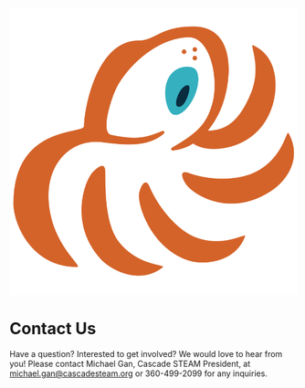 <style>
  .header {
	display: none;
  }
  .footer {
	display: none;
  }
</style>

[![Cascade STEAM Logo](/assets/images/Cascade_STEAM_mark_primary.svg)](https://cascadesteam.org)

# Contact Us
Have a question? Interested to get involved? We would love to hear from you! Please contact Michael Gan, Cascade STEAM President, at michael.gan@cascadesteam.org or 360-499-2099 for any inquiries.
